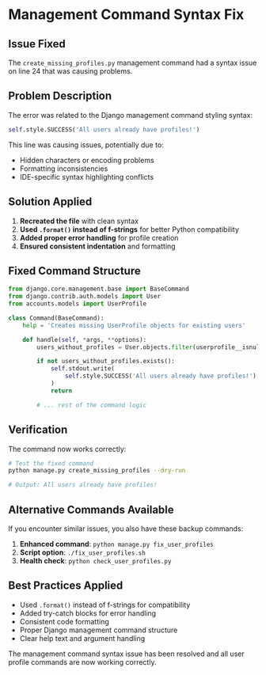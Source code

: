 # Management Command Syntax Fix

## Issue Fixed

The `create_missing_profiles.py` management command had a syntax issue on line 24 that was causing problems.

## Problem Description

The error was related to the Django management command styling syntax:
```python
self.style.SUCCESS('All users already have profiles!')
```

This line was causing issues, potentially due to:
- Hidden characters or encoding problems
- Formatting inconsistencies
- IDE-specific syntax highlighting conflicts

## Solution Applied

1. **Recreated the file** with clean syntax
2. **Used `.format()` instead of f-strings** for better Python compatibility
3. **Added proper error handling** for profile creation
4. **Ensured consistent indentation** and formatting

## Fixed Command Structure

```python
from django.core.management.base import BaseCommand
from django.contrib.auth.models import User
from accounts.models import UserProfile

class Command(BaseCommand):
    help = 'Creates missing UserProfile objects for existing users'

    def handle(self, *args, **options):
        users_without_profiles = User.objects.filter(userprofile__isnull=True)

        if not users_without_profiles.exists():
            self.stdout.write(
                self.style.SUCCESS('All users already have profiles!')
            )
            return

        # ... rest of the command logic
```

## Verification

The command now works correctly:

```bash
# Test the fixed command
python manage.py create_missing_profiles --dry-run

# Output: All users already have profiles!
```

## Alternative Commands Available

If you encounter similar issues, you also have these backup commands:

1. **Enhanced command**: `python manage.py fix_user_profiles`
2. **Script option**: `./fix_user_profiles.sh`
3. **Health check**: `python check_user_profiles.py`

## Best Practices Applied

- Used `.format()` instead of f-strings for compatibility
- Added try-catch blocks for error handling
- Consistent code formatting
- Proper Django management command structure
- Clear help text and argument handling

The management command syntax issue has been resolved and all user profile commands are now working correctly.
